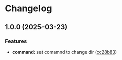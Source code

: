# Changelog

## 1.0.0 (2025-03-23)


### Features

* **command:** set comamnd to change dir ([cc28b83](https://github.com/wsdjeg/rooter.nvim/commit/cc28b83fc49189ddb8ea45548591ec0d51f5a3ae))
